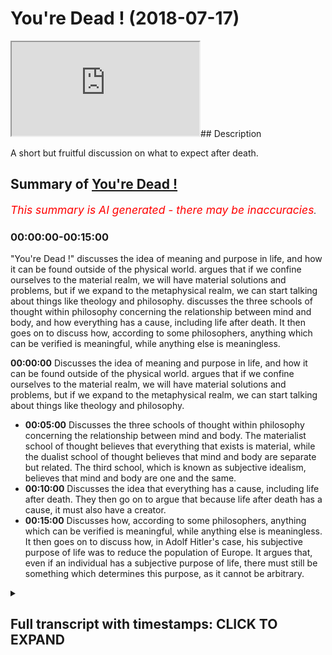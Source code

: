 # You're Dead ! (2018-07-17)

<iframe loading='lazy' allow='autoplay' src='https://www.youtube.com/embed/gghVWp2u2bA'></iframe>## Description

A short but fruitful discussion on what to expect after death.

## Summary of [You're Dead !](https://www.youtube.com/watch?v=gghVWp2u2bA)

*<span style="color:red; font-size:125%">This summary is AI generated - there may be inaccuracies</span>. [](/)*

### <a onclick="modifyYTiframeseektime('0')">00:00:00-00:15:00</a>

 "You're Dead !" discusses the idea of meaning and purpose in life, and how it can be found outside of the physical world. argues that if we confine ourselves to the material realm, we will have material solutions and problems, but if we expand to the metaphysical realm, we can start talking about things like theology and philosophy.  discusses the three schools of thought within philosophy concerning the relationship between mind and body, and how everything has a cause, including life after death. It then goes on to discuss how, according to some philosophers, anything which can be verified is meaningful, while anything else is meaningless.

**<a onclick="modifyYTiframeseektime('0')">00:00:00</a>** Discusses the idea of meaning and purpose in life, and how it can be found outside of the physical world. argues that if we confine ourselves to the material realm, we will have material solutions and problems, but if we expand to the metaphysical realm, we can start talking about things like theology and philosophy.

* **<a onclick="modifyYTiframeseektime('300')">00:05:00</a>** Discusses the three schools of thought within philosophy concerning the relationship between mind and body. The materialist school of thought believes that everything that exists is material, while the dualist school of thought believes that mind and body are separate but related. The third school, which is known as subjective idealism, believes that mind and body are one and the same.
* **<a onclick="modifyYTiframeseektime('600')">00:10:00</a>** Discusses the idea that everything has a cause, including life after death. They then go on to argue that because life after death has a cause, it must also have a creator.
* **<a onclick="modifyYTiframeseektime('900')">00:15:00</a>** Discusses how, according to some philosophers, anything which can be verified is meaningful, while anything else is meaningless. It then goes on to discuss how, in Adolf Hitler's case, his subjective purpose of life was to reduce the population of Europe. It argues that, even if an individual has a subjective purpose of life, there must still be something which determines this purpose, as it cannot be arbitrary.

<details><summary><h2>Full transcript with timestamps: CLICK TO EXPAND</h2></summary>

<a onclick="modifyYTiframeseektime('1')">0:00:01</a> [Music]  
<a onclick="modifyYTiframeseektime('12')">0:00:12</a> another question which potentially will  
<a onclick="modifyYTiframeseektime('15')">0:00:15</a> bring us into the metaphysical yeah  
<a onclick="modifyYTiframeseektime('22')">0:00:22</a> sorry I protest I was going to say the  
<a onclick="modifyYTiframeseektime('23')">0:00:23</a> thought experiment consisted of actually  
<a onclick="modifyYTiframeseektime('25')">0:00:25</a> thinking about death contemplating what  
<a onclick="modifyYTiframeseektime('27')">0:00:27</a> people will do when you die so actually  
<a onclick="modifyYTiframeseektime('30')">0:00:30</a> living a third-person kind of scene  
<a onclick="modifyYTiframeseektime('33')">0:00:33</a> where you literally your body's put into  
<a onclick="modifyYTiframeseektime('35')">0:00:35</a> the grave and people are going away now  
<a onclick="modifyYTiframeseektime('38')">0:00:38</a> your children are there you know your  
<a onclick="modifyYTiframeseektime('40')">0:00:40</a> parents potentially there as well some  
<a onclick="modifyYTiframeseektime('42')">0:00:42</a> people are there as well you know  
<a onclick="modifyYTiframeseektime('44')">0:00:44</a> they're they're leaving you know you're  
<a onclick="modifyYTiframeseektime('46')">0:00:46</a> thinking about that whole process and  
<a onclick="modifyYTiframeseektime('48')">0:00:48</a> because human beings can't suffer for  
<a onclick="modifyYTiframeseektime('50')">0:00:50</a> too long they can't grieve for too long  
<a onclick="modifyYTiframeseektime('51')">0:00:51</a> so you imagine how your children or your  
<a onclick="modifyYTiframeseektime('54')">0:00:54</a> parents whatever it may be or your  
<a onclick="modifyYTiframeseektime('55')">0:00:55</a> friends after a few days they're  
<a onclick="modifyYTiframeseektime('58')">0:00:58</a> thinking about it they have to now  
<a onclick="modifyYTiframeseektime('59')">0:00:59</a> suppress into the unconscious mind all  
<a onclick="modifyYTiframeseektime('62')">0:01:02</a> of those grievances they forget about  
<a onclick="modifyYTiframeseektime('65')">0:01:05</a> you started this conversation about you  
<a onclick="modifyYTiframeseektime('69')">0:01:09</a> what the important things to talk about  
<a onclick="modifyYTiframeseektime('72')">0:01:12</a> and you said religion and we've been  
<a onclick="modifyYTiframeseektime('74')">0:01:14</a> speaking up that  
<a onclick="modifyYTiframeseektime('78')">0:01:18</a> well that's what you think is what I  
<a onclick="modifyYTiframeseektime('82')">0:01:22</a> mean this is a I agree in a way in a  
<a onclick="modifyYTiframeseektime('91')">0:01:31</a> sense I agree with you that there are  
<a onclick="modifyYTiframeseektime('93')">0:01:33</a> some themes in religion which are as you  
<a onclick="modifyYTiframeseektime('97')">0:01:37</a> can say like I have a Venn diagram there  
<a onclick="modifyYTiframeseektime('98')">0:01:38</a> would be not just religious but either  
<a onclick="modifyYTiframeseektime('100')">0:01:40</a> philosophical or something else or  
<a onclick="modifyYTiframeseektime('101')">0:01:41</a> sociological cycle but this is one of  
<a onclick="modifyYTiframeseektime('104')">0:01:44</a> them death is is a universal theme in  
<a onclick="modifyYTiframeseektime('106')">0:01:46</a> the sense because everyone has to come  
<a onclick="modifyYTiframeseektime('107')">0:01:47</a> to terms with death right so genuinely  
<a onclick="modifyYTiframeseektime('111')">0:01:51</a> do believe that come to terms of their  
<a onclick="modifyYTiframeseektime('113')">0:01:53</a> thinking about it introducing as part of  
<a onclick="modifyYTiframeseektime('116')">0:01:56</a> your weekly or life at you to go back to  
<a onclick="modifyYTiframeseektime('120')">0:02:00</a> highly guy who bring you back that sense  
<a onclick="modifyYTiframeseektime('121')">0:02:01</a> of authenticity grounding right  
<a onclick="modifyYTiframeseektime('124')">0:02:04</a> anchoring I think we all need to find  
<a onclick="modifyYTiframeseektime('137')">0:02:17</a> okay good I'm ask a question weighs it  
<a onclick="modifyYTiframeseektime('143')">0:02:23</a> weighs do you believe in meaning in the  
<a onclick="modifyYTiframeseektime('146')">0:02:26</a> capital M do you believe in actual  
<a onclick="modifyYTiframeseektime('148')">0:02:28</a> meaning and purpose with the capital P  
<a onclick="modifyYTiframeseektime('150')">0:02:30</a> or jus believing a meaning or subjective  
<a onclick="modifyYTiframeseektime('153')">0:02:33</a> just individual they have to find  
<a onclick="modifyYTiframeseektime('158')">0:02:38</a> something has meaning for themselves  
<a onclick="modifyYTiframeseektime('165')">0:02:45</a> that's illusionary so it's not actually  
<a onclick="modifyYTiframeseektime('167')">0:02:47</a> from that perspective it wouldn't be  
<a onclick="modifyYTiframeseektime('169')">0:02:49</a> there was a name an actual meaning an  
<a onclick="modifyYTiframeseektime('171')">0:02:51</a> actual purpose that anchors one to  
<a onclick="modifyYTiframeseektime('174')">0:02:54</a> living a meaningful life  
<a onclick="modifyYTiframeseektime('182')">0:03:02</a> served its purpose so one could argue  
<a onclick="modifyYTiframeseektime('185')">0:03:05</a> the same thing with religion by the way  
<a onclick="modifyYTiframeseektime('186')">0:03:06</a> but not making that argument coming back  
<a onclick="modifyYTiframeseektime('189')">0:03:09</a> to the more important for the sort of  
<a onclick="modifyYTiframeseektime('190')">0:03:10</a> argument the question is this I mean I  
<a onclick="modifyYTiframeseektime('192')">0:03:12</a> don't know what framework you kind of  
<a onclick="modifyYTiframeseektime('194')">0:03:14</a> operate from whether it be like an  
<a onclick="modifyYTiframeseektime('196')">0:03:16</a> evolutionary framework or an atheistic  
<a onclick="modifyYTiframeseektime('198')">0:03:18</a> one human solutions  
<a onclick="modifyYTiframeseektime('204')">0:03:24</a> well I I don't disagree with that but  
<a onclick="modifyYTiframeseektime('208')">0:03:28</a> the question is this I mean what role  
<a onclick="modifyYTiframeseektime('211')">0:03:31</a> does metaphysics relations if there is  
<a onclick="modifyYTiframeseektime('218')">0:03:38</a> something beyond the physical world so  
<a onclick="modifyYTiframeseektime('237')">0:03:57</a> meta wise metaphysical is that which is  
<a onclick="modifyYTiframeseektime('240')">0:04:00</a> above and beyond the material world  
<a onclick="modifyYTiframeseektime('241')">0:04:01</a> which can be extrapolate from the five  
<a onclick="modifyYTiframeseektime('243')">0:04:03</a> senses worship that which is empirically  
<a onclick="modifyYTiframeseektime('245')">0:04:05</a> verifiable if you like that when we talk  
<a onclick="modifyYTiframeseektime('247')">0:04:07</a> about metaphysics we're talking about  
<a onclick="modifyYTiframeseektime('248')">0:04:08</a> that so my thought my point to you is  
<a onclick="modifyYTiframeseektime('250')">0:04:10</a> that if we confine ourselves to the  
<a onclick="modifyYTiframeseektime('254')">0:04:14</a> material then we're going to have  
<a onclick="modifyYTiframeseektime('256')">0:04:16</a> material solutions and problems but if  
<a onclick="modifyYTiframeseektime('258')">0:04:18</a> we expand to the metaphysical realm then  
<a onclick="modifyYTiframeseektime('261')">0:04:21</a> we can start talking about things like  
<a onclick="modifyYTiframeseektime('262')">0:04:22</a> theology and philosophy  
<a onclick="modifyYTiframeseektime('265')">0:04:25</a> so that's what I was going to say that  
<a onclick="modifyYTiframeseektime('267')">0:04:27</a> for example what happens after death  
<a onclick="modifyYTiframeseektime('270')">0:04:30</a> that's a legitimate question and what's  
<a onclick="modifyYTiframeseektime('272')">0:04:32</a> your answer to that and why is that give  
<a onclick="modifyYTiframeseektime('275')">0:04:35</a> me your answer and tell me your  
<a onclick="modifyYTiframeseektime('276')">0:04:36</a> reasoning behind it because when we're  
<a onclick="modifyYTiframeseektime('277')">0:04:37</a> talking about death what we didn't ask  
<a onclick="modifyYTiframeseektime('279')">0:04:39</a> about what happens when you die and  
<a onclick="modifyYTiframeseektime('281')">0:04:41</a> after you why not  
<a onclick="modifyYTiframeseektime('296')">0:04:56</a> and I think some people do yeah I guess  
<a onclick="modifyYTiframeseektime('306')">0:05:06</a> I guess it goes back to what Heidegger  
<a onclick="modifyYTiframeseektime('309')">0:05:09</a> talking about and it says kind of like  
<a onclick="modifyYTiframeseektime('310')">0:05:10</a> kind of suppressing that fool  
<a onclick="modifyYTiframeseektime('312')">0:05:12</a> but let's because we've lived a life  
<a onclick="modifyYTiframeseektime('315')">0:05:15</a> from this earth right and what I believe  
<a onclick="modifyYTiframeseektime('319')">0:05:19</a> one of the things that distinguishes  
<a onclick="modifyYTiframeseektime('320')">0:05:20</a> human beings above and beyond all the  
<a onclick="modifyYTiframeseektime('322')">0:05:22</a> animals is self-contemplation  
<a onclick="modifyYTiframeseektime('324')">0:05:24</a> introspective introspection so here my  
<a onclick="modifyYTiframeseektime('327')">0:05:27</a> question to you is what do you think is  
<a onclick="modifyYTiframeseektime('329')">0:05:29</a> going to happen most probably we used in  
<a onclick="modifyYTiframeseektime('336')">0:05:36</a> some form  
<a onclick="modifyYTiframeseektime('338')">0:05:38</a> she faces  
<a onclick="modifyYTiframeseektime('345')">0:05:45</a> we see why you've explained this  
<a onclick="modifyYTiframeseektime('347')">0:05:47</a> materially what will happen to your body  
<a onclick="modifyYTiframeseektime('349')">0:05:49</a> right and also in the memories of the  
<a onclick="modifyYTiframeseektime('352')">0:05:52</a> people  
<a onclick="modifyYTiframeseektime('354')">0:05:54</a> yeah which were also 100 years from now  
<a onclick="modifyYTiframeseektime('359')">0:05:59</a> if everyone's memories us wiped away  
<a onclick="modifyYTiframeseektime('361')">0:06:01</a> yeah they're nothing nothing exists of  
<a onclick="modifyYTiframeseektime('363')">0:06:03</a> you my question is as follows er I mean  
<a onclick="modifyYTiframeseektime('369')">0:06:09</a> do you think that human beings are made  
<a onclick="modifyYTiframeseektime('371')">0:06:11</a> of just material elements like carbon or  
<a onclick="modifyYTiframeseektime('374')">0:06:14</a> do you think that we're something more  
<a onclick="modifyYTiframeseektime('375')">0:06:15</a> than just carbon introduces desires the  
<a onclick="modifyYTiframeseektime('389')">0:06:29</a> debate in philosophy right there are  
<a onclick="modifyYTiframeseektime('391')">0:06:31</a> three schools of thought broadly  
<a onclick="modifyYTiframeseektime('392')">0:06:32</a> speaking there are materialists also  
<a onclick="modifyYTiframeseektime('396')">0:06:36</a> called physicalists there are duelists  
<a onclick="modifyYTiframeseektime('398')">0:06:38</a> and there are ID lists so materialists  
<a onclick="modifyYTiframeseektime('402')">0:06:42</a> believe that everything that exists is  
<a onclick="modifyYTiframeseektime('405')">0:06:45</a> it's basically material that was she  
<a onclick="modifyYTiframeseektime('408')">0:06:48</a> cannot empirically verify or justify it  
<a onclick="modifyYTiframeseektime('411')">0:06:51</a> doesn't exist in the sense or it's  
<a onclick="modifyYTiframeseektime('414')">0:06:54</a> meaningless I wouldn't say it does exist  
<a onclick="modifyYTiframeseektime('415')">0:06:55</a> they will say it's meaningless  
<a onclick="modifyYTiframeseektime('417')">0:06:57</a> it's a meaningless proposition and there  
<a onclick="modifyYTiframeseektime('419')">0:06:59</a> was a school of thought called logical  
<a onclick="modifyYTiframeseektime('421')">0:07:01</a> positivism that flourished in the  
<a onclick="modifyYTiframeseektime('423')">0:07:03</a> nineteen twenties and thirties which  
<a onclick="modifyYTiframeseektime('424')">0:07:04</a> kind of pushed this materialists way of  
<a onclick="modifyYTiframeseektime('427')">0:07:07</a> thinking  
<a onclick="modifyYTiframeseektime('430')">0:07:10</a> okay I apologize let me try a break it  
<a onclick="modifyYTiframeseektime('431')">0:07:11</a> down some people believe that all that  
<a onclick="modifyYTiframeseektime('434')">0:07:14</a> exists is physical things some other  
<a onclick="modifyYTiframeseektime('438')">0:07:18</a> people say no actually what you have is  
<a onclick="modifyYTiframeseektime('441')">0:07:21</a> physical things and met and other things  
<a onclick="modifyYTiframeseektime('444')">0:07:24</a> metaphysical things it could be anything  
<a onclick="modifyYTiframeseektime('448')">0:07:28</a> for example mathematics and number can't  
<a onclick="modifyYTiframeseektime('452')">0:07:32</a> be seen  
<a onclick="modifyYTiframeseektime('453')">0:07:33</a> it can't be smoked it can't be dealt  
<a onclick="modifyYTiframeseektime('456')">0:07:36</a> with you can't put it under a microscope  
<a onclick="modifyYTiframeseektime('458')">0:07:38</a> it cannot go through the scientific  
<a onclick="modifyYTiframeseektime('460')">0:07:40</a> method and that's why by the way by the  
<a onclick="modifyYTiframeseektime('463')">0:07:43</a> 40s and 50s this way for logical  
<a onclick="modifyYTiframeseektime('467')">0:07:47</a> positivism became very weak and in fact  
<a onclick="modifyYTiframeseektime('469')">0:07:49</a> they retracted those materialists and  
<a onclick="modifyYTiframeseektime('471')">0:07:51</a> positivists they kind of retracted this  
<a onclick="modifyYTiframeseektime('473')">0:07:53</a> whole verification principle they  
<a onclick="modifyYTiframeseektime('475')">0:07:55</a> realized that things like this  
<a onclick="modifyYTiframeseektime('476')">0:07:56</a> mathematics can't be justified now why  
<a onclick="modifyYTiframeseektime('478')">0:07:58</a> am I telling you this the reason why I'm  
<a onclick="modifyYTiframeseektime('480')">0:08:00</a> telling you this is because there's an  
<a onclick="modifyYTiframeseektime('481')">0:08:01</a> age-old discussion  
<a onclick="modifyYTiframeseektime('482')">0:08:02</a> are we minds and bodies or are we just  
<a onclick="modifyYTiframeseektime('486')">0:08:06</a> bodies because if we assume that we're  
<a onclick="modifyYTiframeseektime('489')">0:08:09</a> just bodies then when we die necessarily  
<a onclick="modifyYTiframeseektime('491')">0:08:11</a> what that means is that we're going to  
<a onclick="modifyYTiframeseektime('493')">0:08:13</a> be we're going to cease to exist  
<a onclick="modifyYTiframeseektime('494')">0:08:14</a> but if we accept that way our minds and  
<a onclick="modifyYTiframeseektime('497')">0:08:17</a> bodies what do lists for example would  
<a onclick="modifyYTiframeseektime('500')">0:08:20</a> say that we're not just bodies that  
<a onclick="modifyYTiframeseektime('503')">0:08:23</a> despite the body we have experienced for  
<a onclick="modifyYTiframeseektime('506')">0:08:26</a> example through dreams because when  
<a onclick="modifyYTiframeseektime('508')">0:08:28</a> we're dreaming we're not going we're not  
<a onclick="modifyYTiframeseektime('511')">0:08:31</a> actually interacting with the extraneous  
<a onclick="modifyYTiframeseektime('514')">0:08:34</a> variables we're not interacting with the  
<a onclick="modifyYTiframeseektime('515')">0:08:35</a> world yet we have a whole experience in  
<a onclick="modifyYTiframeseektime('519')">0:08:39</a> a dream you've had a dream before right  
<a onclick="modifyYTiframeseektime('520')">0:08:40</a> so the point is this is that when we die  
<a onclick="modifyYTiframeseektime('524')">0:08:44</a> what's going to happen if we say we're  
<a onclick="modifyYTiframeseektime('527')">0:08:47</a> just bodies it makes sense for us to say  
<a onclick="modifyYTiframeseektime('529')">0:08:49</a> okay for for just body is no problem  
<a onclick="modifyYTiframeseektime('531')">0:08:51</a> the body will cease to exist and nothing  
<a onclick="modifyYTiframeseektime('533')">0:08:53</a> will happen but if we our minds and  
<a onclick="modifyYTiframeseektime('536')">0:08:56</a> which is the prevailing school of  
<a onclick="modifyYTiframeseektime('538')">0:08:58</a> thought and philosophy and by the way  
<a onclick="modifyYTiframeseektime('540')">0:09:00</a> most philosophers the vast majority of  
<a onclick="modifyYTiframeseektime('543')">0:09:03</a> philosophers believe in this that we're  
<a onclick="modifyYTiframeseektime('545')">0:09:05</a> not just you cannot just be bodies not  
<a onclick="modifyYTiframeseektime('547')">0:09:07</a> just particles we're not were more than  
<a onclick="modifyYTiframeseektime('550')">0:09:10</a> that  
<a onclick="modifyYTiframeseektime('554')">0:09:14</a> what are you saying about it no it  
<a onclick="modifyYTiframeseektime('556')">0:09:16</a> doesn't yeah you're right it doesn't  
<a onclick="modifyYTiframeseektime('558')">0:09:18</a> necessary that yeah you were asking me  
<a onclick="modifyYTiframeseektime('560')">0:09:20</a> about  
<a onclick="modifyYTiframeseektime('562')">0:09:22</a> what I understand don't want to think  
<a onclick="modifyYTiframeseektime('563')">0:09:23</a> about metaphysics door  
<a onclick="modifyYTiframeseektime('566')">0:09:26</a> money differently so  
<a onclick="modifyYTiframeseektime('570')">0:09:30</a> there are things that transcendent to  
<a onclick="modifyYTiframeseektime('573')">0:09:33</a> normal every night yes we like  
<a onclick="modifyYTiframeseektime('575')">0:09:35</a> experience for symphony  
<a onclick="modifyYTiframeseektime('580')">0:09:40</a> perfect yeah so it's Burris yes when you  
<a onclick="modifyYTiframeseektime('585')">0:09:45</a> talk about  
<a onclick="modifyYTiframeseektime('588')">0:09:48</a> you know a different level  
<a onclick="modifyYTiframeseektime('592')">0:09:52</a> you're absolutely right about that  
<a onclick="modifyYTiframeseektime('595')">0:09:55</a> you're absolutely and that's exactly  
<a onclick="modifyYTiframeseektime('596')">0:09:56</a> what philosophers site they say that  
<a onclick="modifyYTiframeseektime('598')">0:09:58</a> first-person subjective experiences are  
<a onclick="modifyYTiframeseektime('601')">0:10:01</a> examples of something which is not  
<a onclick="modifyYTiframeseektime('603')">0:10:03</a> tangible or scientific because for  
<a onclick="modifyYTiframeseektime('606')">0:10:06</a> something to be scientific has to be  
<a onclick="modifyYTiframeseektime('607')">0:10:07</a> said personal science isn't a third  
<a onclick="modifyYTiframeseektime('610')">0:10:10</a> person third person is he/she by the way  
<a onclick="modifyYTiframeseektime('614')">0:10:14</a> when we say first person I'm talking  
<a onclick="modifyYTiframeseektime('615')">0:10:15</a> about that which relates to me I write  
<a onclick="modifyYTiframeseektime('618')">0:10:18</a> third person is he/she so what do we  
<a onclick="modifyYTiframeseektime('620')">0:10:20</a> mean by science is third person science  
<a onclick="modifyYTiframeseektime('622')">0:10:22</a> is you doing something to something else  
<a onclick="modifyYTiframeseektime('625')">0:10:25</a> and seeing the results of that a third  
<a onclick="modifyYTiframeseektime('627')">0:10:27</a> person whereas what you've just  
<a onclick="modifyYTiframeseektime('629')">0:10:29</a> described I believe quite correctly  
<a onclick="modifyYTiframeseektime('630')">0:10:30</a> right the orchestra the symphony  
<a onclick="modifyYTiframeseektime('633')">0:10:33</a> whatever you want to say they're walking  
<a onclick="modifyYTiframeseektime('634')">0:10:34</a> on the mountains it's first-person no  
<a onclick="modifyYTiframeseektime('637')">0:10:37</a> one can deny your first-person  
<a onclick="modifyYTiframeseektime('640')">0:10:40</a> experience experience  
<a onclick="modifyYTiframeseektime('647')">0:10:47</a> exactly now the point is when we dream  
<a onclick="modifyYTiframeseektime('650')">0:10:50</a> we're going through those experiences  
<a onclick="modifyYTiframeseektime('652')">0:10:52</a> again there are no material things  
<a onclick="modifyYTiframeseektime('653')">0:10:53</a> around us in the actual dream you could  
<a onclick="modifyYTiframeseektime('655')">0:10:55</a> say they're mental constructs but the  
<a onclick="modifyYTiframeseektime('658')">0:10:58</a> more realm does that in what room does  
<a onclick="modifyYTiframeseektime('660')">0:11:00</a> that exist in does it exist right now if  
<a onclick="modifyYTiframeseektime('664')">0:11:04</a> we take this questioning to the  
<a onclick="modifyYTiframeseektime('667')">0:11:07</a> post-death experience because do you  
<a onclick="modifyYTiframeseektime('670')">0:11:10</a> know what I mean we talked about science  
<a onclick="modifyYTiframeseektime('672')">0:11:12</a> briefly science is just an accumulation  
<a onclick="modifyYTiframeseektime('675')">0:11:15</a> of historical events and the assumption  
<a onclick="modifyYTiframeseektime('678')">0:11:18</a> that history will repeat itself through  
<a onclick="modifyYTiframeseektime('680')">0:11:20</a> patterns and laws that's what history  
<a onclick="modifyYTiframeseektime('682')">0:11:22</a> that's what science is if we use the our  
<a onclick="modifyYTiframeseektime('685')">0:11:25</a> approach will find that when we when  
<a onclick="modifyYTiframeseektime('687')">0:11:27</a> we're sleeping for example we're leaving  
<a onclick="modifyYTiframeseektime('689')">0:11:29</a> the conscious mind to the unconscious in  
<a onclick="modifyYTiframeseektime('691')">0:11:31</a> other words we our consciousness is  
<a onclick="modifyYTiframeseektime('694')">0:11:34</a> suspended temporarily and then we'll  
<a onclick="modifyYTiframeseektime('696')">0:11:36</a> come back to what we think is the robot  
<a onclick="modifyYTiframeseektime('698')">0:11:38</a> right in that context in that context we  
<a onclick="modifyYTiframeseektime('703')">0:11:43</a> could argue that we're having an  
<a onclick="modifyYTiframeseektime('705')">0:11:45</a> experience which is a very real  
<a onclick="modifyYTiframeseektime('707')">0:11:47</a> experience yeah now if that's our  
<a onclick="modifyYTiframeseektime('709')">0:11:49</a> experience of losing consciousness death  
<a onclick="modifyYTiframeseektime('711')">0:11:51</a> is an extension of losing consciousness  
<a onclick="modifyYTiframeseektime('713')">0:11:53</a> you will lose consciousness and death to  
<a onclick="modifyYTiframeseektime('716')">0:11:56</a> accept that premise how can we  
<a onclick="modifyYTiframeseektime('719')">0:11:59</a> how could we ascertain well how can we  
<a onclick="modifyYTiframeseektime('721')">0:12:01</a> say for certain that when we die we're  
<a onclick="modifyYTiframeseektime('723')">0:12:03</a> not going to go into that space again  
<a onclick="modifyYTiframeseektime('725')">0:12:05</a> that domain again which is as real as  
<a onclick="modifyYTiframeseektime('728')">0:12:08</a> this domain which has all these things  
<a onclick="modifyYTiframeseektime('730')">0:12:10</a> in it which are sometimes traditionally  
<a onclick="modifyYTiframeseektime('732')">0:12:12</a> called religious yes I am exactly yeah  
<a onclick="modifyYTiframeseektime('741')">0:12:21</a> that's exactly what the Prophet Muhammad  
<a onclick="modifyYTiframeseektime('742')">0:12:22</a> said is he said one time this is the  
<a onclick="modifyYTiframeseektime('744')">0:12:24</a> sister of sleep or sleep resist or death  
<a onclick="modifyYTiframeseektime('755')">0:12:35</a> what happens so you we have our  
<a onclick="modifyYTiframeseektime('768')">0:12:48</a> respective faiths that's the last  
<a onclick="modifyYTiframeseektime('777')">0:12:57</a> edition but here we're talking about  
<a onclick="modifyYTiframeseektime('779')">0:12:59</a> things which we can do the thing is we  
<a onclick="modifyYTiframeseektime('781')">0:13:01</a> have to think about how we reach  
<a onclick="modifyYTiframeseektime('782')">0:13:02</a> conclusions right how do you come to  
<a onclick="modifyYTiframeseektime('785')">0:13:05</a> conclusions I'll put to you that  
<a onclick="modifyYTiframeseektime('786')">0:13:06</a> everything you can pry out there which  
<a onclick="modifyYTiframeseektime('789')">0:13:09</a> is supposedly so even your own existence  
<a onclick="modifyYTiframeseektime('791')">0:13:11</a> can be rigorously criticized anything in  
<a onclick="modifyYTiframeseektime('796')">0:13:16</a> your existence  
<a onclick="modifyYTiframeseektime('798')">0:13:18</a> but I will say - is this what we do as  
<a onclick="modifyYTiframeseektime('801')">0:13:21</a> human beings whether it be normally or  
<a onclick="modifyYTiframeseektime('804')">0:13:24</a> not is we kind of we apply a  
<a onclick="modifyYTiframeseektime('807')">0:13:27</a> probabilistic reasoning probability so  
<a onclick="modifyYTiframeseektime('812')">0:13:32</a> we said I'm probably here right now  
<a onclick="modifyYTiframeseektime('813')">0:13:33</a> because everything signals to that yeah  
<a onclick="modifyYTiframeseektime('815')">0:13:35</a> it feels like that is so with everything  
<a onclick="modifyYTiframeseektime('819')">0:13:39</a> exactly so we apply that kind of  
<a onclick="modifyYTiframeseektime('821')">0:13:41</a> reasoning right now what I'm saying to  
<a onclick="modifyYTiframeseektime('823')">0:13:43</a> you is that will apply the same  
<a onclick="modifyYTiframeseektime('824')">0:13:44</a> reasoning that same kind of influential  
<a onclick="modifyYTiframeseektime('827')">0:13:47</a> sometimes it's called inferential  
<a onclick="modifyYTiframeseektime('829')">0:13:49</a> reasoning inferences yeah we can make a  
<a onclick="modifyYTiframeseektime('832')">0:13:52</a> very similar case for life after death  
<a onclick="modifyYTiframeseektime('861')">0:14:21</a> the prints on how you define logic right  
<a onclick="modifyYTiframeseektime('863')">0:14:23</a> because we can make a very clear case  
<a onclick="modifyYTiframeseektime('869')">0:14:29</a> everything that begins to exist has a  
<a onclick="modifyYTiframeseektime('871')">0:14:31</a> cause  
<a onclick="modifyYTiframeseektime('874')">0:14:34</a> the universe began to exist therefore  
<a onclick="modifyYTiframeseektime('876')">0:14:36</a> the universe has of course traditional  
<a onclick="modifyYTiframeseektime('879')">0:14:39</a> argument very logical where is the  
<a onclick="modifyYTiframeseektime('882')">0:14:42</a> course it must have power and must have  
<a onclick="modifyYTiframeseektime('884')">0:14:44</a> knowledge of must have whatever that  
<a onclick="modifyYTiframeseektime('886')">0:14:46</a> causes therefore God or whatever you  
<a onclick="modifyYTiframeseektime('888')">0:14:48</a> wanted to find the cause as as the  
<a onclick="modifyYTiframeseektime('890')">0:14:50</a> attributes of a conventional God right  
<a onclick="modifyYTiframeseektime('892')">0:14:52</a> so from that as a logical deduction and  
<a onclick="modifyYTiframeseektime('895')">0:14:55</a> we've come to a conclusion that has a  
<a onclick="modifyYTiframeseektime('897')">0:14:57</a> cause a creator through that logical  
<a onclick="modifyYTiframeseektime('899')">0:14:59</a> deduction so it depends on what kind of  
<a onclick="modifyYTiframeseektime('901')">0:15:01</a> ones that you're talking about  
<a onclick="modifyYTiframeseektime('902')">0:15:02</a> biological II mean empiricism looking at  
<a onclick="modifyYTiframeseektime('905')">0:15:05</a> some three or five senses yeah I would  
<a onclick="modifyYTiframeseektime('907')">0:15:07</a> agree with you right wife you're talking  
<a onclick="modifyYTiframeseektime('908')">0:15:08</a> about deduction but you can't exactly  
<a onclick="modifyYTiframeseektime('922')">0:15:22</a> well you can't prove the existence of  
<a onclick="modifyYTiframeseektime('923')">0:15:23</a> logic to science did you see this point  
<a onclick="modifyYTiframeseektime('928')">0:15:28</a> logical principles are metaphysical in  
<a onclick="modifyYTiframeseektime('930')">0:15:30</a> nature axioms mathematical axioms and  
<a onclick="modifyYTiframeseektime('933')">0:15:33</a> even the whole field of mathematics is  
<a onclick="modifyYTiframeseektime('935')">0:15:35</a> metaphysical there's no physical  
<a onclick="modifyYTiframeseektime('938')">0:15:38</a> evidence of maths none whatsoever  
<a onclick="modifyYTiframeseektime('941')">0:15:41</a> there's no physical evidence of logic so  
<a onclick="modifyYTiframeseektime('944')">0:15:44</a> rolling itself can't be scientifically  
<a onclick="modifyYTiframeseektime('946')">0:15:46</a> verified and that's one of the reasons  
<a onclick="modifyYTiframeseektime('949')">0:15:49</a> why verification ism as is known by many  
<a onclick="modifyYTiframeseektime('953')">0:15:53</a> different philosophers was even they  
<a onclick="modifyYTiframeseektime('956')">0:15:56</a> like area for example aja he wrote a  
<a onclick="modifyYTiframeseektime('958')">0:15:58</a> book called language truth and logic  
<a onclick="modifyYTiframeseektime('960')">0:16:00</a> yeah and he was making a very similar  
<a onclick="modifyYTiframeseektime('962')">0:16:02</a> argument to hero in 1933 and this book  
<a onclick="modifyYTiframeseektime('965')">0:16:05</a> it was saying that only those things  
<a onclick="modifyYTiframeseektime('967')">0:16:07</a> which you can see is that what you can  
<a onclick="modifyYTiframeseektime('969')">0:16:09</a> verify is that which has meaning  
<a onclick="modifyYTiframeseektime('971')">0:16:11</a> anything else is meaningless and he saw  
<a onclick="modifyYTiframeseektime('974')">0:16:14</a> an interview with him in 1976 and he  
<a onclick="modifyYTiframeseektime('978')">0:16:18</a> categorically took back what he believed  
<a onclick="modifyYTiframeseektime('980')">0:16:20</a> before say verification ISM weak or  
<a onclick="modifyYTiframeseektime('983')">0:16:23</a> strongly verification ISM is actually it  
<a onclick="modifyYTiframeseektime('986')">0:16:26</a> cannot be sustained sure had to be had  
<a onclick="modifyYTiframeseektime('988')">0:16:28</a> to undergo shoes why because of these  
<a onclick="modifyYTiframeseektime('990')">0:16:30</a> questions things like mass can not be  
<a onclick="modifyYTiframeseektime('992')">0:16:32</a> ascertained through science through  
<a onclick="modifyYTiframeseektime('994')">0:16:34</a> verification  
<a onclick="modifyYTiframeseektime('1020')">0:17:00</a> yeah I'll put you that if you want to  
<a onclick="modifyYTiframeseektime('1023')">0:17:03</a> find this objective purpose it's easier  
<a onclick="modifyYTiframeseektime('1025')">0:17:05</a> to do can just make one up  
<a onclick="modifyYTiframeseektime('1026')">0:17:06</a> and it can be unethical by the standards  
<a onclick="modifyYTiframeseektime('1028')">0:17:08</a> of the day Hitler on a subjective  
<a onclick="modifyYTiframeseektime('1030')">0:17:10</a> purpose of life and was an emetic  
<a onclick="modifyYTiframeseektime('1032')">0:17:12</a> everyone can find this objective rapist  
<a onclick="modifyYTiframeseektime('1034')">0:17:14</a> can have a subjective purpose of life  
<a onclick="modifyYTiframeseektime('1035')">0:17:15</a> anyone can have that but what we're  
<a onclick="modifyYTiframeseektime('1037')">0:17:17</a> saying is that is there a mean a meaning  
<a onclick="modifyYTiframeseektime('1039')">0:17:19</a> are we here for a reason  
<a onclick="modifyYTiframeseektime('1041')">0:17:21</a> or are we just  
<a onclick="modifyYTiframeseektime('1067')">0:17:47</a> why do you think we feel so good about  
<a onclick="modifyYTiframeseektime('1069')">0:17:49</a> ourselves to reduce how can you explain  
<a onclick="modifyYTiframeseektime('1072')">0:17:52</a> that it helps the equation  
<a onclick="modifyYTiframeseektime('1083')">0:18:03</a> [Music]  
<a onclick="modifyYTiframeseektime('1089')">0:18:09</a> maybe  
<a onclick="modifyYTiframeseektime('1092')">0:18:12</a> I'm here to country  
</details>
